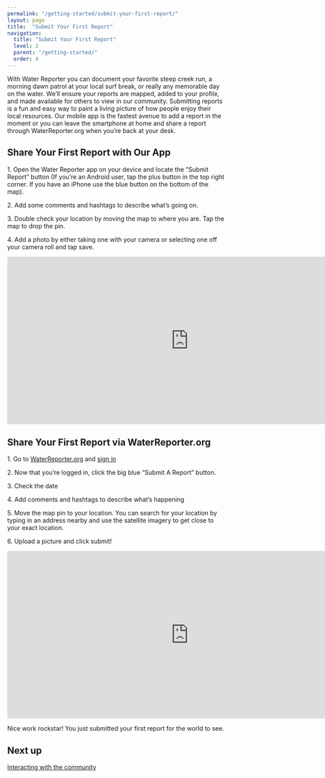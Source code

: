 ```yaml
---
permalink: "/getting-started/submit-your-first-report/"
layout: page
title:  "Submit Your First Report"
navigation:
  title: "Submit Your First Report"
  level: 2
  parent: "/getting-started/"
  order: 4
---
```


<p>
  With Water Reporter you can document your favorite steep creek run, a morning dawn patrol at your local surf break, or really any memorable day on the water.  We’ll ensure your reports are mapped, added to your profile, and made available for others to view in our community.  Submitting reports is a fun and easy way to paint a living picture of how people enjoy their local resources.  Our mobile app is the fastest avenue to add a report in the moment or you can leave the smartphone at home and share a report through WaterReporter.org when you’re back at your desk.
</p>


<h2 class="text-center">
  Share Your First Report with Our App
</h2>

<p>
1. Open the Water Reporter app on your device and locate the “Submit Report” button (If you’re an Android user, tap the plus button in the top right corner.  If you have an iPhone use the blue button on the bottom of the map).
</p>

<p>
2. Add some comments and hashtags to describe what’s going on.
</p>

<p>
3. Double check your location by moving the map to where you are.  Tap the map to drop the pin.
</p>

<p>
4. Add a photo by either taking one with your camera or selecting one off your camera roll and tap save.
</p>

<p class="text-center">
<iframe src="https://player.vimeo.com/video/138995235?title=0&byline=0&portrait=0" width="833" height="385" frameborder="0" webkitallowfullscreen mozallowfullscreen allowfullscreen></iframe>
</p>


<h2 class="text-center">
  Share Your First Report via WaterReporter.org
</h2>

<p>
1. Go to <a href="https://www.waterreporter.org" target="_blank">WaterReporter.org</a> and <a href="http://www.waterreporter.org/user/login" target="_blank">sign in</a>  
</p>

<p>
2. Now that you’re logged in, click the big blue “Submit A Report” button. 
</p>

<p>
3. Check the date

<p>
4. Add comments and hashtags to describe what’s happening
</p>

<p>
5. Move the map pin to your location.  You can search for your location by typing in an address nearby and use the satellite imagery to get close to your exact location.
</p>

<p>
6. Upload a picture and click submit!
</p>

<p class="text-center">
<iframe src="https://player.vimeo.com/video/138997204?title=0&byline=0&portrait=0" width="833" height="385" frameborder="0" webkitallowfullscreen mozallowfullscreen allowfullscreen></iframe>
</p>

<p>
Nice work rockstar! You just submitted your first report for the world to see.
</p>

<h2 class="text-center">
  Next up
</h2>

<p class="text-center">
<a href="/interacting-with-the-community/">Interacting with the community</a>
</p>